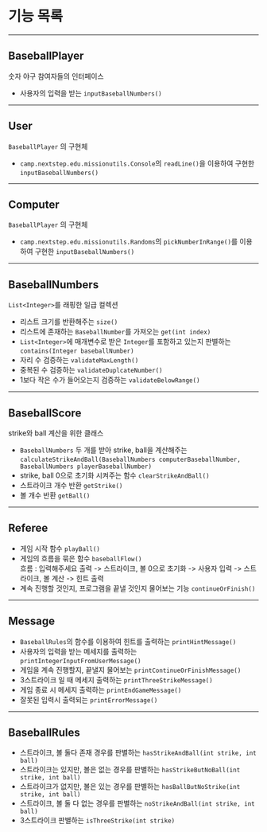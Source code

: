 # 기능 목록

---

## BaseballPlayer

숫자 야구 참여자들의 인터페이스

- 사용자의 입력을 받는 `inputBaseballNumbers()`

---

## User

`BaseballPlayer` 의 구현체

- `camp.nextstep.edu.missionutils.Console`의 `readLine()`을 이용하여 구현한 `inputBaseballNumbers()`

---

## Computer

`BaseballPlayer` 의 구현체

- `camp.nextstep.edu.missionutils.Randoms`의 `pickNumberInRange()`를 이용하여 구현한 `inputBaseballNumbers()`

---

## BaseballNumbers

`List<Integer>`를 래핑한 일급 컬렉션

- 리스트 크기를 반환해주는 `size()`
- 리스트에 존재하는 `BaseballNumber`를 가져오는 `get(int index)`
- `List<Integer>`에 매개변수로 받은 `Integer`를 포함하고 있는지 판별하는 `contains(Integer baseballNumber)`
- 자리 수 검증하는 `validateMaxLength()`
- 중복된 수 검증하는 `validateDuplcateNumber()`
- 1보다 작은 수가 들어오는지 검증하는 `validateBelowRange()`

---

## BaseballScore

strike와 ball 계산을 위한 클래스

- `BaseballNumbers` 두 개를 받아 strike, ball을
  계산해주는`calculateStrikeAndBall(BaseballNumbers computerBaseballNumber, BaseballNumbers playerBaseballNumber)`
- strike, ball 0으로 초기화 시켜주는 함수 `clearStrikeAndBall()`
- 스트라이크 개수 반환 `getStrike()`
- 볼 개수 반환 `getBall()`

---

## Referee

- 게임 시작 함수 `playBall()`
- 게임의 흐름을 묶은 함수 `baseballFlow()` <br> 흐름 : 입력해주세요 출력 -> 스트라이크, 볼 0으로 초기화 -> 사용자 입력 -> 스트라이크, 볼 계산 ->
  힌트 출력
- 계속 진행할 것인지, 프로그램을 끝낼 것인지 물어보는 기능 `continueOrFinish()`

---

## Message

- `BaseballRules`의 함수를 이용하여 힌트를 출력하는 `printHintMessage()`
- 사용자의 입력을 받는 메세지를 출력하는 `printIntegerInputFromUserMessage()`
- 게임을 계속 진행할지, 끝낼지 물어보는 `printContinueOrFinishMessage()`
- 3스트라이크 일 때 메세지 출력하는 `printThreeStrikeMessage()`
- 게임 종료 시 메세지 출력하는 `printEndGameMessage()`
- 잘못된 입력시 출력되는 `printErrorMessage()`

---

## BaseballRules

- 스트라이크, 볼 둘다 존재 경우를 판별하는 `hasStrikeAndBall(int strike, int ball)`
- 스트라이크는 있지만, 볼은 없는 경우를 판별하는 `hasStrikeButNoBall(int strike, int ball)`
- 스트라이크가 없지만, 볼은 있는 경우를 판별하는 `hasBallButNoStrike(int strike, int ball)`
- 스트라이크, 볼 둘 다 없는 경우를 판별하는 `noStrikeAndBall(int strike, int ball)`
- 3스트라이크 판별하는 `isThreeStrike(int strike)`
